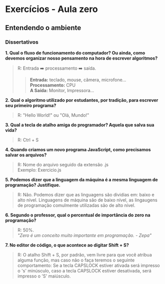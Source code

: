 # Exercícios - Aula zero
## Entendendo o ambiente
### Dissertativos

**1. Qual o fluxo de funcionamento do computador? Ou ainda, como devemos organizar nosso pensamento na hora de escrever algoritmos?**

>R: Entrada ➡️ processamento ➡️ saída.   
>>**Entrada:** teclado, mouse, câmera, microfone...  
**Processamento:** CPU  
**A Saída:** Monitor, Impressora...

**2. Qual o algoritmo utilizado por estudantes, por tradição, para escrever seu primeiro programa?**

>R: "Hello World!" ou "Olá, Mundo!"

**3. Qual a tecla de atalho amiga do programador? Aquela que salva sua vida?**

>R: Ctrl + S

**4. Quando criamos um novo programa JavaScript, como precisamos salvar os arquivos?**

>R: Nome do arquivo seguido da extensão .js  
Exemplo: Exercicio.js

**5. Podemos dizer que a linguagem da máquina é a mesma linguagem de programação? Justifique.**

>R: Não. Podemos dizer que as linguagens são dividias em: baixo e alto nível. Linguagens de máquina são de baixo nível, as lingaugens de programação comulmente utilizadas são de alto nível. 

**6. Segundo o professor, qual o percentual de importância do zero na programação?**

>R: 50%.   
*"Zero é um conceito muito importante em programação. - Zepa"*

**7. No editor de código, o que acontece ao digitar Shift + S?**

>R: O atalho Shift + S, por padrão, vem livre para que você atribua alguma função, mas caso não o faça teremos o seguinte comportamento: Se a tecla CAPSLOCK estiver ativada será impresso o 's' minúsculo, caso a tecla CAPSLOCK estiver desativada, será impresso o 'S' maiúsculo.